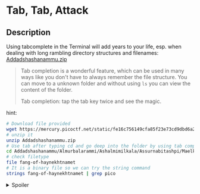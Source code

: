 # Tab, Tab, Attack
## Description
Using tabcomplete in the Terminal will add years to your life, esp. when dealing with long rambling directory structures and filenames: [Addadshashanammu.zip](https://mercury.picoctf.net/static/fe16c756149cfa85f23e73cd9dbd6a25/Addadshashanammu.zip)

> Tab completion is a wonderful feature, which can be used in many ways like you don't have to always remember the file structure. You can move to a unknown folder and without using ```ls``` you can view the content of the folder.
>
> Tab completion: tap the tab key twice and see the magic.

hint:
```bash
# Download file provided
wget https://mercury.picoctf.net/static/fe16c756149cfa85f23e73cd9dbd6a25/Addadshashanammu.zip
# unzip it
unzip Addadshashanammu.zip
# Use tab after typing cd and go deep into the folder by using tab completion.
cd Addadshashanammu/Almurbalarammi/Ashalmimilkala/Assurnabitashpi/Maelkashishi/Onnissiralis/Ularradallaku
# check filetype
file fang-of-haynekhtnamet
# It is a binary file so we can try the string command
strings fang-of-haynekhtnamet | grep pico
```

<details>
<summary>Spoiler</summary>

picoCTF{l3v3l_up!_t4k3_4_r35t!_76266e38}

</details>
